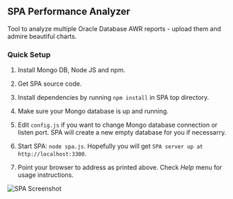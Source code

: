 ## SPA Performance Analyzer

Tool to analyze multiple Oracle Database AWR reports - upload them and admire beautiful charts.

### Quick Setup

1. Install Mongo DB, Node JS and npm.

2. Get SPA source code.

3. Install dependencies by running `npm install` in SPA top directory.

4. Make sure your Mongo database is up and running.

5. Edit `config.js` if you want to change Mongo database connection or listen port. SPA will create
a new empty database for you if necessarry.

6. Start SPA: `node spa.js`. Hopefully you will get `SPA server up at http://localhost:3300`.

7. Point your browser to address as printed above. Check *Help* menu for usage instructions.

![SPA Screenshot](https://raw.githubusercontent.com/ppalucha/spa/master/screenshot.png)
